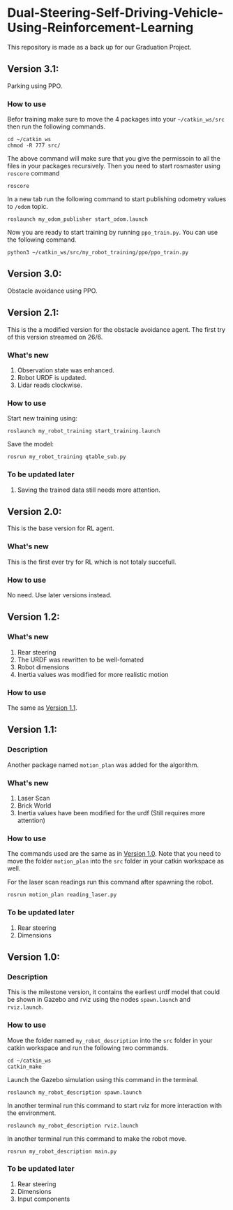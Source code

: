 # Dual-Steering-Self-Driving-Vehicle-Using-Reinforcement-Learning
This repository is made as a back up for our Graduation Project.

<!------------------------------------- Version 3.1 ------------------------------------->

## Version 3.1:

Parking using PPO.

### How to use

Befor training make sure to move the 4 packages into your `~/catkin_ws/src` then run the following commands.

```
cd ~/catkin_ws
chmod -R 777 src/
```
The above command will make sure that you give the permissoin to all the files in your packages recursively.
Then you need to start rosmaster using `roscore` command
```
roscore
```
In a new tab run the following command to start publishing odometry values to `/odom` topic.

```
roslaunch my_odom_publisher start_odom.launch
```

Now you are ready to start training by running `ppo_train.py`. You can use the following command.

```
python3 ~/catkin_ws/src/my_robot_training/ppo/ppo_train.py
```

<!------------------------------------- Version 3.0 ------------------------------------->

## Version 3.0:

Obstacle avoidance using PPO.

<!------------------------------------- Version 2.1 ------------------------------------->

## Version 2.1:

This is the a modified version for the obstacle avoidance agent.
The first try of this version streamed on 26/6.

### What's new

1. Observation state was enhanced.
2. Robot URDF is updated.
3. Lidar reads clockwise.

### How to use

Start new training using:

```
roslaunch my_robot_training start_training.launch
```

Save the model:

```
rosrun my_robot_training qtable_sub.py
```

### To be updated later

1. Saving the trained data still needs more attention.

<!------------------------------------- Version 2.0 ------------------------------------->

## Version 2.0:

This is the base version for RL agent.

### What's new

This is the first ever try for RL which is not totaly succefull.

### How to use

No need. Use later versions instead.

<!------------------------------------- Version 1.2 ------------------------------------->

## Version 1.2:

### What's new

1. Rear steering
2. The URDF was rewritten to be well-fomated
3. Robot dimensions
4. Inertia values was modified for more realistic motion

### How to use

The same as [Version 1.1](https://github.com/Mu99-M/Dual-Steering-Self-Driving-Vehicle-Using-Reinforcement-Learning-on-ROS#how-to-use).

<!------------------------------------- Version 1.1 ------------------------------------->

## Version 1.1:

### Description

Another package named `motion_plan` was added for the algorithm.

### What's new

1. Laser Scan
2. Brick World
3. Inertia values have been modified for the urdf (Still requires more attention)

### How to use

The commands used are the same as in [Version 1.0](https://github.com/Mu99-M/Dual-Steering-Self-Driving-Vehicle-Using-Reinforcement-Learning-on-ROS#how-to-use-1). Note that you need to move the folder `motion_plan` into the `src` folder in your catkin workspace as well.

For the laser scan readings run this command after spawning the robot.

```
rosrun motion_plan reading_laser.py 
```

### To be updated later

1. Rear steering
2. Dimensions

<!------------------------------------- Version 1.0 ------------------------------------->

## Version 1.0:

### Description

This is the milestone version, it contains the earliest urdf model that could be shown in Gazebo and rviz using the nodes `spawn.launch` and `rviz.launch`.

### How to use
Move the folder named `my_robot_description` into the `src` folder in your catkin workspace and run the following two commands.

```
cd ~/catkin_ws
catkin_make
```

Launch the Gazebo simulation using this command in the terminal.

```
roslaunch my_robot_description spawn.launch
```

In another terminal run this command to start rviz for more interaction with the environment.

```
roslaunch my_robot_description rviz.launch
```

In another terminal run this command to make the robot move. 

```
rosrun my_robot_description main.py 
```

### To be updated later
1. Rear steering
2. Dimensions
3. Input components
